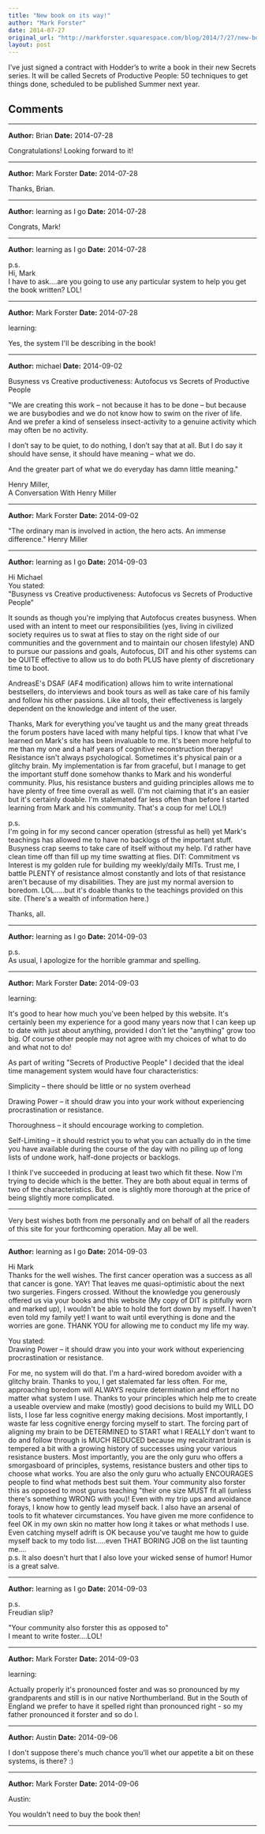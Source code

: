 ```yaml
---
title: "New book on its way!"
author: "Mark Forster"
date: 2014-07-27
original_url: "http://markforster.squarespace.com/blog/2014/7/27/new-book-on-its-way.html"
layout: post
---
```


I’ve just signed a contract with Hodder’s to write a book in their new Secrets series. It will be called Secrets of Productive People: 50 techniques to get things done, scheduled to be published Summer next year.


## Comments

---

**Author:** Brian
**Date:** 2014-07-28

Congratulations! Looking forward to it!

---

**Author:** Mark Forster
**Date:** 2014-07-28

Thanks, Brian.

---

**Author:** learning as I go
**Date:** 2014-07-28

Congrats, Mark!

---

**Author:** learning as I go
**Date:** 2014-07-28

p.s.  
Hi, Mark  
I have to ask....are you going to use any particular system to help you get the book written? LOL!

---

**Author:** Mark Forster
**Date:** 2014-07-28

learning:  
  
Yes, the system I'll be describing in the book!

---

**Author:** michael
**Date:** 2014-09-02

Busyness vs Creative productiveness: Autofocus vs Secrets of Productive People  
  
"We are creating this work – not because it has to be done – but because we are busybodies and we do not know how to swim on the river of life. And we prefer a kind of senseless insect-activity to a genuine activity which may often be no activity.   
  
I don’t say to be quiet, to do nothing, I don’t say that at all. But I do say it should have sense, it should have meaning – what we do.  
  
And the greater part of what we do everyday has damn little meaning."  
  
Henry Miller,  
A Conversation With Henry Miller

---

**Author:** Mark Forster
**Date:** 2014-09-02

"The ordinary man is involved in action, the hero acts. An immense difference." Henry Miller

---

**Author:** learning as I go
**Date:** 2014-09-03

Hi Michael  
You stated:  
"Busyness vs Creative productiveness: Autofocus vs Secrets of Productive People"  
  
It sounds as though you're implying that Autofocus creates busyness. When used with an intent to meet our responsibilities (yes, living in civilized society requires us to swat at flies to stay on the right side of our communities and the government and to maintain our chosen lifestyle) AND to pursue our passions and goals, Autofocus, DIT and his other systems can be QUITE effective to allow us to do both PLUS have plenty of discretionary time to boot.  
  
AndreasE's DSAF (AF4 modification) allows him to write international bestsellers, do interviews and book tours as well as take care of his family and follow his other passions. Like all tools, their effectiveness is largely dependent on the knowledge and intent of the user.  
  
Thanks, Mark for everything you've taught us and the many great threads the forum posters have laced with many helpful tips. I know that what I've learned on Mark's site has been invaluable to me. It's been more helpful to me than my one and a half years of cognitive reconstruction therapy! Resistance isn't always psychological. Sometimes it's physical pain or a glitchy brain. My implementation is far from graceful, but I manage to get the important stuff done somehow thanks to Mark and his wonderful community. Plus, his resistance busters and guiding principles allows me to have plenty of free time overall as well. (I'm not claiming that it's an easier but it's certainly doable. I'm stalemated far less often than before I started learning from Mark and his community. That's a coup for me! LOL!)  
  
p.s.  
I'm going in for my second cancer operation (stressful as hell) yet Mark's teachings has allowed me to have no backlogs of the important stuff. Busyness crap seems to take care of itself without my help. I'd rather have clean time off than fill up my time swatting at flies. DIT: Commitment vs Interest is my golden rule for building my weekly/daily MITs. Trust me, I battle PLENTY of resistance almost constantly and lots of that resistance aren't because of my disabilities. They are just my normal aversion to boredom. LOL.....but it's doable thanks to the teachings provided on this site. (There's a wealth of information here.)  
  
Thanks, all.

---

**Author:** learning as I go
**Date:** 2014-09-03

p.s.  
As usual, I apologize for the horrible grammar and spelling.

---

**Author:** Mark Forster
**Date:** 2014-09-03

learning:  
  
It's good to hear how much you've been helped by this website. It's certainly been my experience for a good many years now that I can keep up to date with just about anything, provided I don't let the "anything" grow too big. Of course other people may not agree with my choices of what to do and what not to do!  
  
As part of writing "Secrets of Productive People" I decided that the ideal time management system would have four characteristics:  
  
Simplicity – there should be little or no system overhead  
  
Drawing Power – it should draw you into your work without experiencing procrastination or resistance.  
  
Thoroughness – it should encourage working to completion.  
  
Self-Limiting – it should restrict you to what you can actually do in the time you have available during the course of the day with no piling up of long lists of undone work, half-done projects or backlogs.  
  
I think I've succeeded in producing at least two which fit these. Now I'm trying to decide which is the better. They are both about equal in terms of two of the characteristics. But one is slightly more thorough at the price of being slightly more complicated.   
  
------------------  
Very best wishes both from me personally and on behalf of all the readers of this site for your forthcoming operation. May all be well.

---

**Author:** learning as I go
**Date:** 2014-09-03

Hi Mark  
Thanks for the well wishes. The first cancer operation was a success as all that cancer is gone. YAY! That leaves me quasi-optimistic about the next two surgeries. Fingers crossed. Without the knowledge you generously offered us via your books and this website (My copy of DIT is pitifully worn and marked up), I wouldn't be able to hold the fort down by myself. I haven't even told my family yet! I want to wait until everything is done and the worries are gone. THANK YOU for allowing me to conduct my life my way.  
  
You stated:  
Drawing Power – it should draw you into your work without experiencing procrastination or resistance.  
  
For me, no system will do that. I'm a hard-wired boredom avoider with a glitchy brain. Thanks to you, I get stalemated far less often. For me, approaching boredom will ALWAYS require determination and effort no matter what system I use. Thanks to your principles which help me to create a useable overview and make (mostly) good decisions to build my WILL DO lists, I lose far less cognitive energy making decisions. Most importantly, I waste far less cognitive energy forcing myself to start. The forcing part of aligning my brain to be DETERMINED to START what I REALLY don't want to do and follow through is MUCH REDUCED because my recalcitrant brain is tempered a bit with a growing history of successes using your various resistance busters. Most importantly, you are the only guru who offers a smorgasboard of principles, systems, resistance busters and other tips to choose what works. You are also the only guru who actually ENCOURAGES people to find what methods best suit them. Your community also forster this as opposed to most gurus teaching "their one size MUST fit all (unless there's something WRONG with you)! Even with my trip ups and avoidance forays, I know how to gently lead myself back. I also have an arsenal of tools to fit whatever circumstances. You have given me more confidence to feel OK in my own skin no matter how long it takes or what methods I use. Even catching myself adrift is OK because you've taught me how to guide myself back to my todo list.....even THAT BORING JOB on the list taunting me....   
p.s. It also doesn't hurt that I also love your wicked sense of humor! Humor is a great salve.

---

**Author:** learning as I go
**Date:** 2014-09-03

p.s.  
Freudian slip?  
  
"Your community also forster this as opposed to"   
I meant to write foster....LOL!

---

**Author:** Mark Forster
**Date:** 2014-09-03

learning:  
  
Actually properly it's pronounced foster and was so pronounced by my grandparents and still is in our native Northumberland. But in the South of England we prefer to have it spelled right than pronounced right - so my father pronounced it forster and so do I.

---

**Author:** Austin
**Date:** 2014-09-06

I don't suppose there's much chance you'll whet our appetite a bit on these systems, is there? :)

---

**Author:** Mark Forster
**Date:** 2014-09-06

Austin:  
  
You wouldn't need to buy the book then!

---
